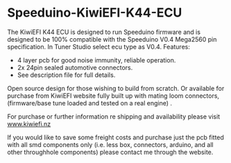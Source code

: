 # Speeduino-KiwiEFI-K44-ECU
The KiwiEFI K44 ECU is designed to run Speeduino firmware and is designed to be 100% compatible with the Speeduino V0.4 Mega2560 pin specification. 
In Tuner Studio select ecu type as V0.4.
  Features:
- 4 layer pcb for good noise immunity, reliable operation.
- 2x 24pin sealed automotive connectors.
- See description file for full details.


Open source design for those wishing to build from scratch.
Or available for purchase from KiwiEFI website fully built up with mating loom connectors, (firmware/base tune loaded and tested on a real engine) . 

For purchase or further information re shipping and availability please visit www.kiwiefi.nz 

If you would like to save some freight costs and purchase just the pcb fitted with all smd components only (i.e. less box, connectors, arduino, and all other throughhole components) please contact me through the website.


